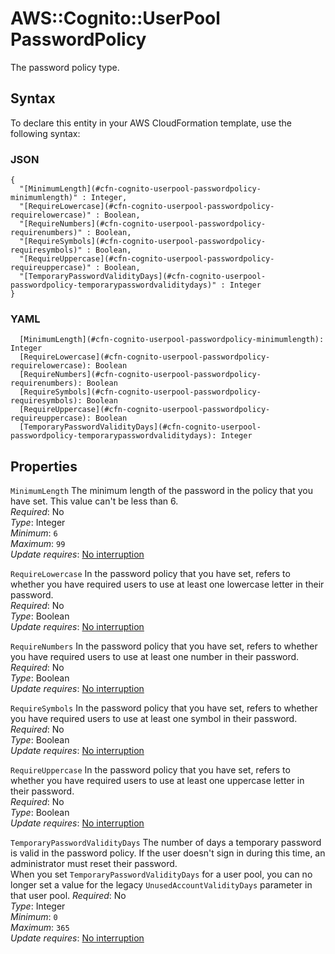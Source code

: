 # AWS::Cognito::UserPool PasswordPolicy<a name="aws-properties-cognito-userpool-passwordpolicy"></a>

The password policy type\.

## Syntax<a name="aws-properties-cognito-userpool-passwordpolicy-syntax"></a>

To declare this entity in your AWS CloudFormation template, use the following syntax:

### JSON<a name="aws-properties-cognito-userpool-passwordpolicy-syntax.json"></a>

```
{
  "[MinimumLength](#cfn-cognito-userpool-passwordpolicy-minimumlength)" : Integer,
  "[RequireLowercase](#cfn-cognito-userpool-passwordpolicy-requirelowercase)" : Boolean,
  "[RequireNumbers](#cfn-cognito-userpool-passwordpolicy-requirenumbers)" : Boolean,
  "[RequireSymbols](#cfn-cognito-userpool-passwordpolicy-requiresymbols)" : Boolean,
  "[RequireUppercase](#cfn-cognito-userpool-passwordpolicy-requireuppercase)" : Boolean,
  "[TemporaryPasswordValidityDays](#cfn-cognito-userpool-passwordpolicy-temporarypasswordvaliditydays)" : Integer
}
```

### YAML<a name="aws-properties-cognito-userpool-passwordpolicy-syntax.yaml"></a>

```
  [MinimumLength](#cfn-cognito-userpool-passwordpolicy-minimumlength): Integer
  [RequireLowercase](#cfn-cognito-userpool-passwordpolicy-requirelowercase): Boolean
  [RequireNumbers](#cfn-cognito-userpool-passwordpolicy-requirenumbers): Boolean
  [RequireSymbols](#cfn-cognito-userpool-passwordpolicy-requiresymbols): Boolean
  [RequireUppercase](#cfn-cognito-userpool-passwordpolicy-requireuppercase): Boolean
  [TemporaryPasswordValidityDays](#cfn-cognito-userpool-passwordpolicy-temporarypasswordvaliditydays): Integer
```

## Properties<a name="aws-properties-cognito-userpool-passwordpolicy-properties"></a>

`MinimumLength`  <a name="cfn-cognito-userpool-passwordpolicy-minimumlength"></a>
The minimum length of the password in the policy that you have set\. This value can't be less than 6\.  
*Required*: No  
*Type*: Integer  
*Minimum*: `6`  
*Maximum*: `99`  
*Update requires*: [No interruption](https://docs.aws.amazon.com/AWSCloudFormation/latest/UserGuide/using-cfn-updating-stacks-update-behaviors.html#update-no-interrupt)

`RequireLowercase`  <a name="cfn-cognito-userpool-passwordpolicy-requirelowercase"></a>
In the password policy that you have set, refers to whether you have required users to use at least one lowercase letter in their password\.  
*Required*: No  
*Type*: Boolean  
*Update requires*: [No interruption](https://docs.aws.amazon.com/AWSCloudFormation/latest/UserGuide/using-cfn-updating-stacks-update-behaviors.html#update-no-interrupt)

`RequireNumbers`  <a name="cfn-cognito-userpool-passwordpolicy-requirenumbers"></a>
In the password policy that you have set, refers to whether you have required users to use at least one number in their password\.  
*Required*: No  
*Type*: Boolean  
*Update requires*: [No interruption](https://docs.aws.amazon.com/AWSCloudFormation/latest/UserGuide/using-cfn-updating-stacks-update-behaviors.html#update-no-interrupt)

`RequireSymbols`  <a name="cfn-cognito-userpool-passwordpolicy-requiresymbols"></a>
In the password policy that you have set, refers to whether you have required users to use at least one symbol in their password\.  
*Required*: No  
*Type*: Boolean  
*Update requires*: [No interruption](https://docs.aws.amazon.com/AWSCloudFormation/latest/UserGuide/using-cfn-updating-stacks-update-behaviors.html#update-no-interrupt)

`RequireUppercase`  <a name="cfn-cognito-userpool-passwordpolicy-requireuppercase"></a>
In the password policy that you have set, refers to whether you have required users to use at least one uppercase letter in their password\.  
*Required*: No  
*Type*: Boolean  
*Update requires*: [No interruption](https://docs.aws.amazon.com/AWSCloudFormation/latest/UserGuide/using-cfn-updating-stacks-update-behaviors.html#update-no-interrupt)

`TemporaryPasswordValidityDays`  <a name="cfn-cognito-userpool-passwordpolicy-temporarypasswordvaliditydays"></a>
The number of days a temporary password is valid in the password policy\. If the user doesn't sign in during this time, an administrator must reset their password\.  
When you set `TemporaryPasswordValidityDays` for a user pool, you can no longer set a value for the legacy `UnusedAccountValidityDays` parameter in that user pool\.
*Required*: No  
*Type*: Integer  
*Minimum*: `0`  
*Maximum*: `365`  
*Update requires*: [No interruption](https://docs.aws.amazon.com/AWSCloudFormation/latest/UserGuide/using-cfn-updating-stacks-update-behaviors.html#update-no-interrupt)